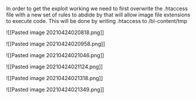 In order to get the exploit working we need to first overwrite the .htaccess file with a new set of rules to abdide by that will allow image
file extensions to execute code. This will be done by writing .htaccess to /bl-content/tmp 

![[Pasted image 20210424020818.png]]

![[Pasted image 20210424020958.png]]


![[Pasted image 20210424021046.png]]

![[Pasted image 20210424021124.png]]

![[Pasted image 20210424021318.png]]

![[Pasted image 20210424021349.png]]